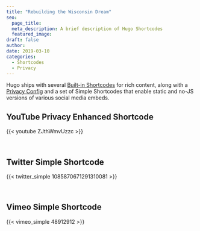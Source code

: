 ```yaml
---
title: "Rebuilding the Wisconsin Dream"
seo:
  page_title:
  meta_description: A brief description of Hugo Shortcodes
  featured_image: 
draft: false
author:
date: 2019-03-10
categories:
  - Shortcodes
  - Privacy
---
```


Hugo ships with several [Built-in Shortcodes](https://gohugo.io/content-management/shortcodes/#use-hugo-s-built-in-shortcodes) for rich content, along with a [Privacy Config](https://gohugo.io/about/hugo-and-gdpr/) and a set of Simple Shortcodes that enable static and no-JS versions of various social media embeds.

<!--more-->

## YouTube Privacy Enhanced Shortcode

{{< youtube ZJthWmvUzzc >}}

<br>

## Twitter Simple Shortcode

{{< twitter_simple 1085870671291310081 >}}

<br>

## Vimeo Simple Shortcode

{{< vimeo_simple 48912912 >}}
